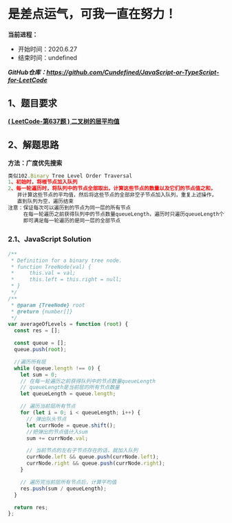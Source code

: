 ﻿# 是差点运气，可我一直在努力！
**当前进程：**

 - 开始时间：2020.6.27 
 - 结束时间：undefined

***GitHub仓库：https://github.com/Cundefined/JavaScript-or-TypeScript-for-LeetCode***



## 1、题目要求
[**( LeetCode-第637题 )  二叉树的层平均值**](https://leetcode-cn.com/problems/average-of-levels-in-binary-tree/)
       




## 2、解题思路
**方法：广度优先搜索**
```javascript
类似102.Binary Tree Level Order Traversal
1、初始时，将根节点加入队列
2、每一轮遍历时，将队列中的节点全部取出，计算这些节点的数量以及它们的节点值之和，
   并计算这些节点的平均值，然后将这些节点的全部非空子节点加入队列，重复上述操作，
   直到队列为空，遍历结束
注意：保证每次可以遍历到的节点为同一层的所有节点
     在每一轮遍历之前获得队列中的节点数量queueLength，遍历时只遍历queueLength个节点，
     即可满足每一轮遍历的是同一层的全部节点
```


### 2.1、JavaScript Solution

```javascript
/**
 * Definition for a binary tree node.
 * function TreeNode(val) {
 *     this.val = val;
 *     this.left = this.right = null;
 * }
 */
/**
 * @param {TreeNode} root
 * @return {number[]}
 */
var averageOfLevels = function (root) {
  const res = [];

  const queue = [];
  queue.push(root);

  //遍历所有层
  while (queue.length !== 0) {
    let sum = 0;
    // 在每一轮遍历之前获得队列中的节点数量queueLength
    // queueLength是当前层的所有节点数量
    let queueLength = queue.length;

    // 遍历当前层所有节点
    for (let i = 0; i < queueLength; i++) {
      // 弹出队头节点
      let currNode = queue.shift();
      //把弹出的节点值计入sum
      sum += currNode.val;

      // 当前节点的左右子节点存在的话，就加入队列
      currNode.left && queue.push(currNode.left);
      currNode.right && queue.push(currNode.right);
    }

    // 遍历完当前层所有节点后，计算平均值
    res.push(sum / queueLength);
  }

  return res;
};
```

